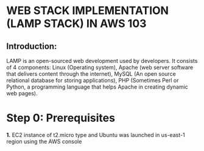 # WEB STACK IMPLEMENTATION (LAMP STACK) IN AWS 103
## Introduction:
LAMP is an open-sourced web development used by developers. It consists of 4 components: Linux (Operating system), Apache (web server software that delivers content through the internet), MySQL (An open source relational database for storing applications), PHP (Sometimes Perl or Python, a programming language that helps Apache in creating dynamic web pages). 
# Step 0: Prerequisites
**1.** EC2 instance of t2.micro type and Ubuntu was launched in us-east-1 region using the AWS console
